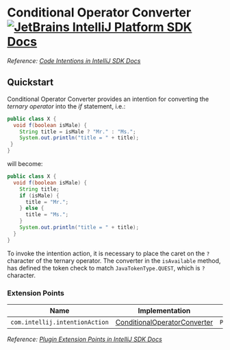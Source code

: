 # Conditional Operator Converter [![JetBrains IntelliJ Platform SDK Docs](https://jb.gg/badges/docs.svg)][docs]
*Reference: [Code Intentions in IntelliJ SDK Docs][docs:conditional_operator_intention]*

## Quickstart

Conditional Operator Converter provides an intention for converting the *ternary operator* into the *if* statement, i.e.:

```java
public class X {
  void f(boolean isMale) {
    String title = isMale ? "Mr." : "Ms.";
    System.out.println("title = " + title);
 }
}
```

will become:

```java
public class X {
  void f(boolean isMale) {
    String title;
    if (isMale) {
      title = "Mr.";
    } else {
      title = "Ms.";
    }
    System.out.println("title = " + title);
  }
}
```

To invoke the intention action, it is necessary to place the caret on the `?` character of the ternary operator.
The converter in the `isAvailable` method, has defined the token check to match `JavaTokenType.QUEST`, which is `?` character.

### Extension Points

| Name                           | Implementation                                                    | Extension Point Class           |
| ------------------------------ | ----------------------------------------------------------------- | ------------------------------- |
| `com.intellij.intentionAction` | [ConditionalOperatorConverter][file:ConditionalOperatorConverter] | `PsiElementBaseIntentionAction` |

*Reference: [Plugin Extension Points in IntelliJ SDK Docs][docs:ep]*


[docs]: https://plugins.jetbrains.com/docs/intellij/
[docs:conditional_operator_intention]: https://plugins.jetbrains.com/docs/intellij/code-intentions.html
[docs:ep]: https://plugins.jetbrains.com/docs/intellij/plugin-extensions.html

[file:ConditionalOperatorConverter]: ./src/main/java/org/intellij/sdk/intention/ConditionalOperatorConverter.java
